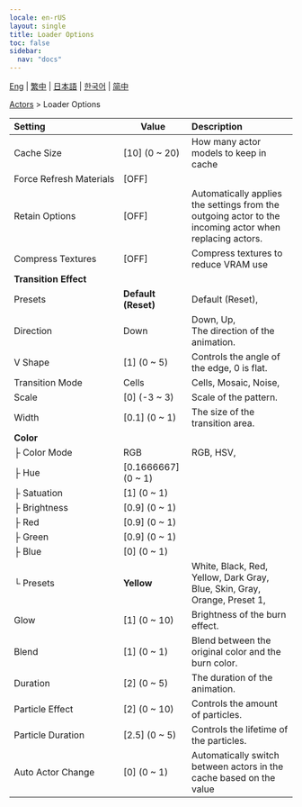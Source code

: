 ```yaml
---
locale: en-rUS
layout: single
title: Loader Options
toc: false
sidebar:
  nav: "docs"
---
```

[Eng](/dancexr/menu/2025.4/actors/loader_options) | [繁中](/tw/dancexr/menu/2025.4/actors/loader_options) | [日本語](/jp/dancexr/menu/2025.4/actors/loader_options) | [한국어](/kr/dancexr/menu/2025.4/actors/loader_options) | [简中](/zh/dancexr/menu/2025.4/actors/loader_options)

[Actors](../menu#Actors) > Loader Options



| Setting | Value | Description |
| :--- | --- | :--- |
|<nobr>Cache Size</nobr>| [10] (0 ~ 20) | How many actor models to keep in cache
|<nobr>Force Refresh Materials</nobr>| [OFF] | 
|<nobr>Retain Options</nobr>| [OFF] | Automatically applies the settings from the outgoing actor to the incoming actor when replacing actors.
|<nobr>Compress Textures</nobr>| [OFF] | Compress textures to reduce VRAM use
|<nobr><b>Transition Effect</b></nobr>|| 
|<nobr>Presets</nobr>| **Default (Reset)** | Default (Reset),  |
|<nobr>Direction</nobr>| Down | Down, Up, <br/>The direction of the animation.
|<nobr>V Shape</nobr>| [1] (0 ~ 5) | Controls the angle of the edge, 0 is flat.
|<nobr>Transition Mode</nobr>| Cells | Cells, Mosaic, Noise, 
|<nobr>Scale</nobr>| [0] (-3 ~ 3) | Scale of the pattern.
|<nobr>Width</nobr>| [0.1] (0 ~ 1) | The size of the transition area.
|<nobr><b>Color</b></nobr>| | 
|<nobr>├&nbsp;Color Mode</nobr>| RGB | RGB, HSV, 
|<nobr>├&nbsp;Hue</nobr>| [0.1666667] (0 ~ 1) | 
|<nobr>├&nbsp;Satuation</nobr>| [1] (0 ~ 1) | 
|<nobr>├&nbsp;Brightness</nobr>| [0.9] (0 ~ 1) | 
|<nobr>├&nbsp;Red</nobr>| [0.9] (0 ~ 1) | 
|<nobr>├&nbsp;Green</nobr>| [0.9] (0 ~ 1) | 
|<nobr>├&nbsp;Blue</nobr>| [0] (0 ~ 1) | 
|<nobr>└&nbsp;Presets</nobr>| **Yellow** | White, Black, Red, Yellow, Dark Gray, Blue, Skin, Gray, Orange, Preset 1,  |
|<nobr>Glow</nobr>| [1] (0 ~ 10) | Brightness of the burn effect.
|<nobr>Blend</nobr>| [1] (0 ~ 1) | Blend between the original color and the burn color. 
|<nobr>Duration</nobr>| [2] (0 ~ 5) | The duration of the animation.
|<nobr>Particle Effect</nobr>| [2] (0 ~ 10) | Controls the amount of particles.
|<nobr>Particle Duration</nobr>| [2.5] (0 ~ 5) | Controls the lifetime of the particles.
|<nobr>Auto Actor Change</nobr>| [0] (0 ~ 1) | Automatically switch between actors in the cache based on the value
